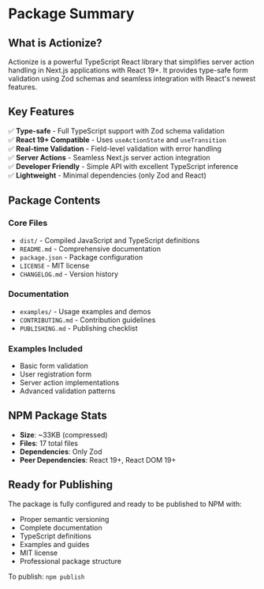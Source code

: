# Package Summary

## What is Actionize?

Actionize is a powerful TypeScript React library that simplifies server action handling in Next.js applications with React 19+. It provides type-safe form validation using Zod schemas and seamless integration with React's newest features.

## Key Features

✅ **Type-safe** - Full TypeScript support with Zod schema validation  
✅ **React 19+ Compatible** - Uses `useActionState` and `useTransition`  
✅ **Real-time Validation** - Field-level validation with error handling  
✅ **Server Actions** - Seamless Next.js server action integration  
✅ **Developer Friendly** - Simple API with excellent TypeScript inference  
✅ **Lightweight** - Minimal dependencies (only Zod and React)

## Package Contents

### Core Files

- `dist/` - Compiled JavaScript and TypeScript definitions
- `README.md` - Comprehensive documentation
- `package.json` - Package configuration
- `LICENSE` - MIT license
- `CHANGELOG.md` - Version history

### Documentation

- `examples/` - Usage examples and demos
- `CONTRIBUTING.md` - Contribution guidelines
- `PUBLISHING.md` - Publishing checklist

### Examples Included

- Basic form validation
- User registration form
- Server action implementations
- Advanced validation patterns

## NPM Package Stats

- **Size**: ~33KB (compressed)
- **Files**: 17 total files
- **Dependencies**: Only Zod
- **Peer Dependencies**: React 19+, React DOM 19+

## Ready for Publishing

The package is fully configured and ready to be published to NPM with:

- Proper semantic versioning
- Complete documentation
- TypeScript definitions
- Examples and guides
- MIT license
- Professional package structure

To publish: `npm publish`
